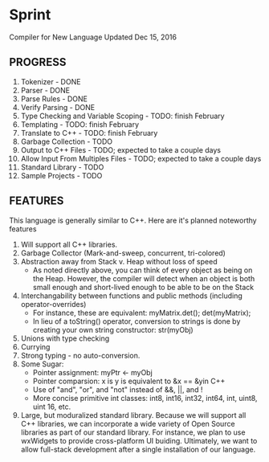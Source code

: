 # Sprint
Compiler for New Language
Updated Dec 15, 2016

## PROGRESS
1. Tokenizer                            - DONE
2. Parser                               - DONE
3. Parse Rules                          - DONE
4. Verify Parsing                       - DONE
5. Type Checking and Variable Scoping   - TODO: finish February
6. Templating                           - TODO: finish February
7. Translate to C++                     - TODO: finish February
8. Garbage Collection                   - TODO
9. Output to C++ Files                  - TODO; expected to take a couple days
10. Allow Input From Multiples Files    - TODO; expected to take a couple days
11. Standard Library                    - TODO
12. Sample Projects                     - TODO

## FEATURES
This language is generally similar to C++. Here are it's planned noteworthy features

1. Will support all C++ libraries.
2. Garbage Collector (Mark-and-sweep, concurrent, tri-colored)
3. Abstraction away from Stack v. Heap without loss of speed
    - As noted directly above, you can think of every object as being on the Heap. However, the compiler will detect when an object is both small enough and short-lived enough to be able to be on the Stack
4. Interchangability between functions and public methods (including operator-overrides)
    - For instance, these are equivalent: myMatrix.det(); det(myMatrix);
    - In lieu of a toString() operator, conversion to strings is done by creating your own string constructor: str(myObj)
5. Unions with type checking
6. Currying
7. Strong typing - no auto-conversion.
8. Some Sugar:
    - Pointer assignment: myPtr <- myObj
    - Pointer comparsion: x is y is equivalent to &x == &yin C++
    - Use of "and", "or", and "not" instead of &&, ||, and !
    - More concise primitive int classes: int8, int16, int32, int64, int, uint8, uint 16, etc.
9. Large, but moduralized standard library. Because we will support all C++ libraries, we can incorporate a wide variety of Open Source libraries as part of our standard library. For instance, we plan to use wxWidgets to provide cross-platform UI buiding. Ultimately, we want to allow full-stack development after a single installation of our language.
